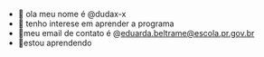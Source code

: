- 👋 ola meu nome é @dudax-x
- 👀 tenho interese em aprender a programa
- 💞️meu email de contato é @eduarda.beltrame@escola.pr.gov.br
- 🌱estou aprendendo 


<!---
dudax-x/dudax-x is a ✨ special ✨ repository because its `README.md` (this file) appears on your GitHub profile.
You can click the Preview link to take a look at your changes.
--->
